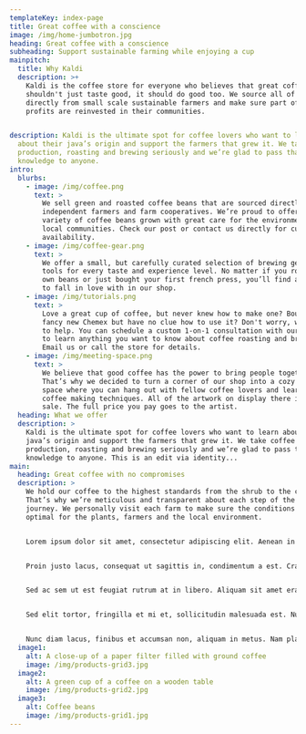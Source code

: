 ```yaml
---
templateKey: index-page
title: Great coffee with a conscience
image: /img/home-jumbotron.jpg
heading: Great coffee with a conscience
subheading: Support sustainable farming while enjoying a cup
mainpitch:
  title: Why Kaldi
  description: >+
    Kaldi is the coffee store for everyone who believes that great coffee
    shouldn't just taste good, it should do good too. We source all of our beans
    directly from small scale sustainable farmers and make sure part of the
    profits are reinvested in their communities.


description: Kaldi is the ultimate spot for coffee lovers who want to learn
  about their java’s origin and support the farmers that grew it. We take coffee
  production, roasting and brewing seriously and we’re glad to pass that
  knowledge to anyone.
intro:
  blurbs:
    - image: /img/coffee.png
      text: >
        We sell green and roasted coffee beans that are sourced directly from
        independent farmers and farm cooperatives. We’re proud to offer a
        variety of coffee beans grown with great care for the environment and
        local communities. Check our post or contact us directly for current
        availability.
    - image: /img/coffee-gear.png
      text: >
        We offer a small, but carefully curated selection of brewing gear and
        tools for every taste and experience level. No matter if you roast your
        own beans or just bought your first french press, you’ll find a gadget
        to fall in love with in our shop.
    - image: /img/tutorials.png
      text: >
        Love a great cup of coffee, but never knew how to make one? Bought a
        fancy new Chemex but have no clue how to use it? Don't worry, we’re here
        to help. You can schedule a custom 1-on-1 consultation with our baristas
        to learn anything you want to know about coffee roasting and brewing.
        Email us or call the store for details.
    - image: /img/meeting-space.png
      text: >
        We believe that good coffee has the power to bring people together.
        That’s why we decided to turn a corner of our shop into a cozy meeting
        space where you can hang out with fellow coffee lovers and learn about
        coffee making techniques. All of the artwork on display there is for
        sale. The full price you pay goes to the artist.
  heading: What we offer
  description: >
    Kaldi is the ultimate spot for coffee lovers who want to learn about their
    java’s origin and support the farmers that grew it. We take coffee
    production, roasting and brewing seriously and we’re glad to pass that
    knowledge to anyone. This is an edit via identity...
main:
  heading: Great coffee with no compromises
  description: >
    We hold our coffee to the highest standards from the shrub to the cup.
    That’s why we’re meticulous and transparent about each step of the coffee’s
    journey. We personally visit each farm to make sure the conditions are
    optimal for the plants, farmers and the local environment.


    Lorem ipsum dolor sit amet, consectetur adipiscing elit. Aenean in faucibus augue, at posuere ante. Nam augue dolor, posuere sed cursus sit amet, pellentesque a leo. Lorem ipsum dolor sit amet, consectetur adipiscing elit. Sed vulputate, magna eget dignissim venenatis, sapien augue consequat leo, eget vehicula mauris tortor sit amet ligula. Vestibulum nec sollicitudin massa. Integer ac risus id dolor finibus vulputate. Phasellus tempus tristique dolor, nec volutpat massa ornare sed. Integer ultrices tellus nec urna scelerisque, nec pellentesque elit luctus. Quisque scelerisque, orci quis ultricies blandit, magna nibh consequat nisi, ut sagittis justo turpis id lacus. Nam viverra massa dui, ac imperdiet dolor luctus eu.


    Proin justo lacus, consequat ut sagittis in, condimentum a est. Cras libero ligula, ornare a vehicula eget, egestas nec sapien. Quisque finibus dolor ligula, at dignissim quam rhoncus ut. Fusce ipsum diam, fermentum vitae nibh id, dictum interdum sapien. Mauris feugiat leo vel odio consequat, at aliquet nunc gravida. Pellentesque nec sollicitudin ante, nec aliquet magna. Aenean a arcu faucibus, dapibus mauris a, malesuada elit. Nunc at magna tincidunt, posuere odio eu, placerat enim. Etiam diam tortor, bibendum in erat vitae, interdum tempor quam.


    Sed ac sem ut est feugiat rutrum at in libero. Aliquam sit amet erat semper mi tincidunt hendrerit. Nunc dapibus viverra lectus, non ultrices erat semper at. Vestibulum feugiat maximus purus, sit amet ultricies mauris vulputate ac. Nam vel sapien sed eros molestie gravida. Phasellus nec elit sit amet magna rutrum tincidunt. Cras tristique mauris nec nunc congue tristique.


    Sed elit tortor, fringilla et mi et, sollicitudin malesuada est. Nulla viverra gravida tellus, ultricies consectetur est molestie a. Aenean tempor dignissim tortor, ac tristique tortor. Aenean facilisis sodales nibh, eget porttitor massa egestas iaculis. Suspendisse pellentesque mollis eros non mollis. Phasellus at sodales lectus. Suspendisse congue vel magna eget auctor.


    Nunc diam lacus, finibus et accumsan non, aliquam in metus. Nam placerat augue vel fringilla semper. Curabitur eu eros sed sem faucibus tincidunt. Ut vestibulum, lacus id suscipit lobortis, ex ipsum eleifend justo, at egestas dolor nisi ut ligula. Pellentesque habitant morbi tristique senectus et netus et malesuada fames ac turpis egestas. Donec at blandit est. Nullam et dolor dolor. 
  image1:
    alt: A close-up of a paper filter filled with ground coffee
    image: /img/products-grid3.jpg
  image2:
    alt: A green cup of a coffee on a wooden table
    image: /img/products-grid2.jpg
  image3:
    alt: Coffee beans
    image: /img/products-grid1.jpg
---
```


